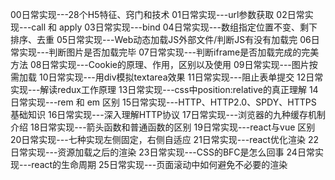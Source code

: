 00日常实现---28个H5特征、窍门和技术
01日常实现---url参数获取
02日常实现---call 和 apply
03日常实现---bind
04日常实现---数组指定位置不变、剩下排序、去重
05日常实现---Web动态加载JS外部文件/判断JS有没有加载完
06日常实现---判断图片是否加载完毕
07日常实现---判断iframe是否加载完成的完美方法
08日常实现---Cookie的原理、作用，区别以及使用
09日常实现---图片按需加载
10日常实现---用div模拟textarea效果
11日常实现---阻止表单提交
12日常实现---解读redux工作原理
13日常实现---css中position:relative的真正理解
14日常实现---rem 和 em 区别
15日常实现---HTTP、HTTP2.0、SPDY、HTTPS 基础知识
16日常实现---深入理解HTTP协议
17日常实现---浏览器的九种缓存机制介绍
18日常实现---箭头函数和普通函数的区别
19日常实现---react与vue 区别
20日常实现---七种实现左侧固定，右侧自适应
21日常实现---react优化渲染
22日常实现---资源加载之后的渲染
23日常实现---CSS的BFC是怎么回事
24日常实现---react的生命周期
25日常实现---页面滚动中如何避免不必要的渲染
